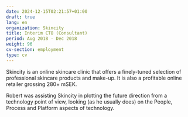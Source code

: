 ```yaml
---
date: 2024-12-15T02:21:57+01:00
draft: true
lang: en
organization: Skincity
title: Interim CTO (Consultant)
period: Aug 2018 - Dec 2018
weight: 96
cv-section: employment
type: cv
---
```


Skincity is an online skincare clinic that offers a finely-tuned selection of professional skincare products and make-up. It is also a profitable online retailer grossing 280+ mSEK.

Robert was assisting Skincity in plotting the future direction from a technology point of view, looking (as he usually does) on the People, Process and Platform aspects of technology.
